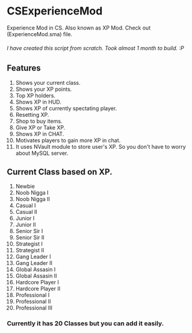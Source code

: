 # CSExperienceMod
Experience Mod in CS. Also known as XP Mod. Check out (ExperienceMod.sma) file.

###### I have created this script from scratch. Took almost 1 month to build. :P

## Features

1. Shows your current class.
2. Shows your XP points.
3. Top XP holders.
4. Shows XP in HUD.
5. Shows XP of currently spectating player.
6. Resetting XP.
7. Shop to buy items.
8. Give XP or Take XP.
9. Shows XP in CHAT.
10. Motivates players to gain more XP in chat.
11. It uses NVault module to store user's XP. So you don't have to worry about MySQL server.

## Current Class based on XP.

1. Newbie
2. Noob Nigga I
3. Noob Nigga II
4. Casual I
5. Casual II
6. Junior I
7. Junior II
8. Senior Sir I
9. Senior Sir II
10. Strategist I
11. Strategist II
12. Gang Leader I
13. Gang Leader II
14. Global Assasin I
15. Global Assasin II
16. Hardcore Player I
17. Hardcore Player II
18. Professional I
19. Professional II
20. Professional III

### Currently it has 20 Classes but you can add it easily.



